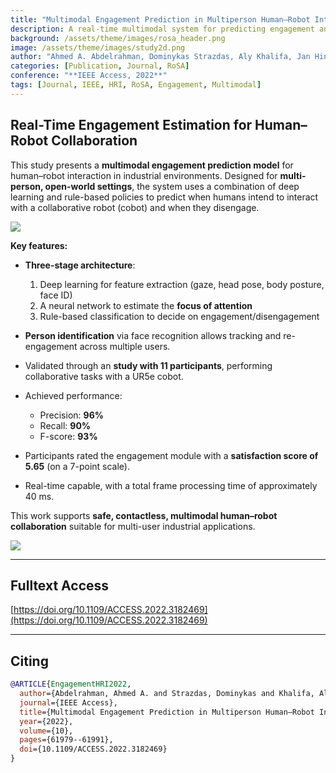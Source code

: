 ```yaml
---
title: "Multimodal Engagement Prediction in Multiperson Human–Robot Interaction"
description: A real-time multimodal system for predicting engagement and disengagement in collaborative industrial HRI, using deep learning and rule-based approaches.
background: /assets/theme/images/rosa_header.png
image: /assets/theme/images/study2d.png
author: "Ahmed A. Abdelrahman, Dominykas Strazdas, Aly Khalifa, Jan Hintz, Thorsten Hempel, Ayoub Al-Hamadi"
categories: [Publication, Journal, RoSA]
conference: "**IEEE Access, 2022**"
tags: [Journal, IEEE, HRI, RoSA, Engagement, Multimodal]
---
```


## Real-Time Engagement Estimation for Human–Robot Collaboration

This study presents a **multimodal engagement prediction model** for human–robot interaction in industrial environments. Designed for **multi-person, open-world settings**, the system uses a combination of deep learning and rule-based policies to predict when humans intend to interact with a collaborative robot (cobot) and when they disengage.

![](/rosa/assets/theme/images/study2c.png)

**Key features:**

- **Three-stage architecture**:  
  1. Deep learning for feature extraction (gaze, head pose, body posture, face ID)  
  2. A neural network to estimate the **focus of attention**  
  3. Rule-based classification to decide on engagement/disengagement

- **Person identification** via face recognition allows tracking and re-engagement across multiple users.

- Validated through an **study with 11 participants**, performing collaborative tasks with a UR5e cobot.

- Achieved performance:  
  - Precision: **96%**  
  - Recall: **90%**  
  - F-score: **93%**

- Participants rated the engagement module with a **satisfaction score of 5.65** (on a 7-point scale).

- Real-time capable, with a total frame processing time of approximately 40 ms.

This work supports **safe, contactless, multimodal human–robot collaboration** suitable for multi-user industrial applications.

![](/rosa/assets/theme/images/study2d.png)

---

## Fulltext Access
[https://doi.org/10.1109/ACCESS.2022.3182469](https://doi.org/10.1109/ACCESS.2022.3182469)

---

## Citing

```bibtex
@ARTICLE{EngagementHRI2022,
  author={Abdelrahman, Ahmed A. and Strazdas, Dominykas and Khalifa, Aly and Hintz, Jan and Hempel, Thorsten and Al-Hamadi, Ayoub},
  journal={IEEE Access}, 
  title={Multimodal Engagement Prediction in Multiperson Human–Robot Interaction}, 
  year={2022},
  volume={10},
  pages={61979--61991},
  doi={10.1109/ACCESS.2022.3182469}
}
